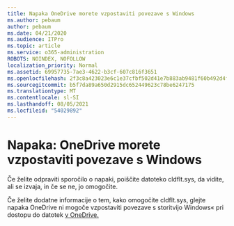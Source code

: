 ```yaml
---
title: Napaka OneDrive morete vzpostaviti povezave s Windows
ms.author: pebaum
author: pebaum
ms.date: 04/21/2020
ms.audience: ITPro
ms.topic: article
ms.service: o365-administration
ROBOTS: NOINDEX, NOFOLLOW
localization_priority: Normal
ms.assetid: 69957735-7ae3-4622-b3cf-607c816f3651
ms.openlocfilehash: 2f3c8a423023e6c1e37cfbf502d41e7b883ab9481f60b492d4fc5f3bdc0b8619
ms.sourcegitcommit: b5f7da89a650d2915dc652449623c78be6247175
ms.translationtype: MT
ms.contentlocale: sl-SI
ms.lasthandoff: 08/05/2021
ms.locfileid: "54029892"
---
```

# <a name="error-onedrive-cannot-connect-to-windows"></a>Napaka: OneDrive morete vzpostaviti povezave s Windows

Če želite odpraviti sporočilo o napaki, poiščite datoteko cldflt.sys, da vidite, ali se izvaja, in če se ne, jo omogočite. 
  
Če želite dodatne informacije o tem, kako omogočite cldflt.sys, glejte napaka OneDrive ni mogoče vzpostaviti povezave s storitvijo Windows« pri dostopu do datotek [v OneDrive.](https://go.microsoft.com/fwlink/?Linkid=2031032)
  

